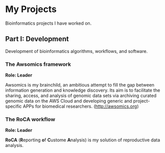 # My Projects

Bioinformatics projects I have worked on.


## Part I: Development

Development of bioinformatics algorithms, workflows, and software.

### The Awsomics framework

**Role: Leader**

Awsomics is my brainchild, an ambitious attempt to fill the gap between information generation and knowledge discovery. Its aim is to facilitate the sharing, access, and analysis of genomic data sets via archiving curated genomic data on the AWS Cloud and developing generic and project-specific APPs for biomedical researchers. (http://awsomics.org)

### The RoCA workflow

**Role: Leader**

**RoCA** (**R**eporting **o**f **C**ustome **A**nalysis) is my solution of reproductive data analysis. 
